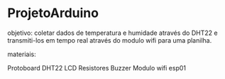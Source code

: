 # ProjetoArduino

objetivo: coletar dados de temperatura e humidade através do DHT22
e transmiti-los em tempo real através do modulo wifi para uma planilha.

materiais: 

Protoboard
DHT22
LCD
Resistores
Buzzer
Modulo wifi esp01

